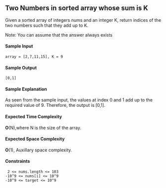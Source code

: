 ## **Two Numbers in sorted array whose sum is K**

Given a sorted array of integers nums and an integer K, return indices of the two numbers such that they add up to K.

Note: You can assume that the answer always exists

#### **Sample Input**
	array = [2,7,11,15], K = 9
	

#### **Sample Output**
	[0,1]

#### **Sample Explanation**
As seen from the sample input, the values at index 0 and 1 add up to the required value of 9. Therefore, the output is [0,1].

#### **Expected Time Complexity**
__O__(N),where N is the size of the array. 

#### **Expected Space Complexity**
__O__(1), Auxillary space complexity.  

#### **Constraints**
	 2 <= nums.length <= 103
	-10^9 <= nums[i] <= 10^9
	-10^9 <= target <= 10^9


